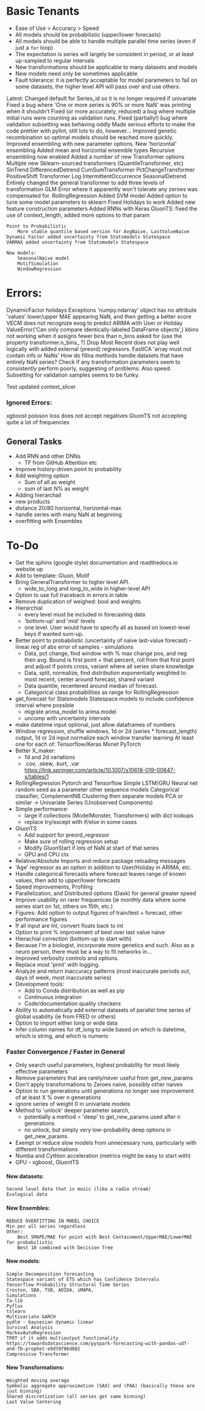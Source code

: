 # Basic Tenants
* Ease of Use > Accuracy > Speed
* All models should be probabilistic (upper/lower forecasts)
* All models should be able to handle multiple parallel time series (even if just a `for` loop)
* The expectation is series will largely be consistent in period, or at least up-sampled to regular intervals
* New transformations should be applicable to many datasets and models
* New models need only be sometimes applicable
* Fault tolerance: it is perfectly acceptable for model parameters to fail on some datasets, the higher level API will pass over and use others.

Latest:
	Changed default for Series_id so it is no longer required if univariate
	Fixed a bug where 'One or more series is 90% or more NaN' was printing when it shouldn't
	Fixed (or more accurately, reduced) a bug where multiple initial runs were counting as validation runs.
	Fixed (partially!) bug where validation subsetting was behaving oddly
	Made serious efforts to make the code prettier with pylint, still lots to do, however...
	Improved genetic recombination so optimal models should be reached more quickly.
	Improved ensembling with new parameter options.
		New 'horizontal' ensembling
		Added mean and horizontal ensemble types
		Recursive ensembling now enabled
	Added a number of new Transformer options
		Multiple new Sklearn-sourced transformers (QuantileTransformer, etc)
		SinTrend
		DifferencedDetrend
		CumSumTransformer
		PctChangeTransformer
		PositiveShift Transformer
		Log
		IntermittentOccurrence
		SeasonalDetrend
	Entirely changed the general transformer to add three levels of transformation
	GLM
		Error where it apparently won't tolerate any zeroes was compensated for.
	RollingRegression
		Added SVM model
		Added option to tune some model parameters to sklearn
		Fixed Holidays to work
		Added new feature construction parameters
		Added RNNs with Keras
	GluonTS:
		fixed the use of context_length, added more options to that param
	
	Point to Probabilistic
		More stable quantile based version for AvgNaive, LastValueNaive
	Dynamic Factor added uncertainty from Statsmodels Statespace
	VARMAX added uncertainty from Statsmodels Statespace
		
	New models:
		SeasonalNaive model
		MotifSimulation
		WindowRegression

# Errors: 
DynamicFactor holidays 	Exceptions 'numpy.ndarray' object has no attribute 'values'
lower/upper MAE appearing NaN, and then getting a better score
VECM does not recognize exog to predict
ARIMA with User or Holiday ValueError('Can only compare identically-labeled DataFrame objects',)
kbins not working when it assigns fewer bins than n_bins asked for (use the property transformer.n_bins_ ?)
Drop Most Recent does not play well logically with added external (preord) regressors.
FastICA 'array must not contain infs or NaNs'
How do fillna methods handle datasets that have entirely NaN series?
Check if any transformation parameters seem to consistently perform poorly, suggesting of problems. Also speed.
Subsetting for validation samples seems to be funky.

Test updated context_slicer

### Ignored Errors:
xgboost poisson loss does not accept negatives
GluonTS not accepting quite a lot of frequencies

## General Tasks
* Add RNN and other DNNs
	* TF from GitHub Attention etc
* Improve history-driven point to probability
* Add weighting option
	* Sum of all as weight
	* sum of last N% as weight
* Adding hierarchail
* new products
* distance 20/80 horizontal, horizontal-max
* handle series with many NaN at beginning
* overfitting with Ensembles

# To-Do
* Get the sphinx (google style) documentation and readthedocs.io website up
* Add to template: Gluon, Motif
* Bring GeneralTransformer to higher level API.
	* wide_to_long and long_to_wide in higher-level API
* Option to use full traceback in errors in table
* Remove duplication of weighed: bool and weights
* Hierarchial
	* every level must be included in forecasting data
	* 'bottom-up' and 'mid' levels
	* one level. User would have to specify all as based on lowest-level keys if wanted sum-up.
* Better point to probabilistic (uncertainty of naive last-value forecast) - linear reg of abs error of samples - simulations
	* Data, pct change, find window with % max change pos, and neg then avg. Bound is first point + that percent, roll from that first point and adjust if points cross, variant where all series share knowledge
	* Data, split, normalize, find distribution exponentially weighted to most recent, center around forecast, shared variant
	* Data quantile, recentered around median of forecast.
	* Categorical class probabilities as range for RollingRegression
* get_forecast for Statsmodels Statespace models to include confidence interval where possible
	* migrate arima_model to arima.model
	* uncomp with uncertainty intervals
* make datetime input optional, just allow dataframes of numbers
* Window regression, 
		shuffle windows, 
		1d or 2d (series * forecast_length) output, 1d or 2d input
		normalize each window
		transfer learning
		At least one for each of:
			Tensorflow/Keras
			Mxnet
			PyTorch
* Better X_maker:
	* 1d and 2d variations
	* .cov, .skew, .kurt, .var
	https://link.springer.com/article/10.1007/s10618-019-00647-x/tables/1
* RollingRegression
	Pytorch and Tensorflow Simple LSTM/GRU
		Neural net random seed as a parameter
	other sequence models
	Categorical classifier, ComplementNB
	Clustering then separate models
	PCA or similar -> Univariate Series (Unobserved Components)
* Simple performance:
	* large if collections (ModelMonster, Transformers) with dict lookups
	* replace try/except with if/else in some cases
* GluonTS
	* Add support for preord_regressor
	* Make sure of rolling regression setup
	* Modify GluonStart if lots of NaN at start of that series
	* GPU and CPU ctx
* Relative/Absolute Imports and reduce package reloading messages
* 'Age' regressor as an option in addition to User/Holiday in ARIMA, etc.
* Handle categorical forecasts where forecast leaves range of known values, then add to upper/lower forecasts
* Speed improvements, Profiling
* Parallelization, and Distributed options (Dask) for general greater speed
* Improve usability on rarer frequenices (ie monthly data where some series start on 1st, others on 15th, etc.)
* Figures: Add option to output figures of train/test + forecast, other performance figures
* If all input are Int, convert floats back to int
* Option to print % improvement of best over last value naive
* Hierachial correction (bottom-up to start with)
* Because I'm a biologist, incorporate more genetics and such. Also as a neuro person, there must be a way to fit networks in...
* Improved verbosity controls and options. 
* Replace most 'print' with logging.
* Analyze and return inaccuracy patterns (most inaccurate periods out, days of week, most inaccurate series)
* Development tools:
	* Add to Conda distribution as well as pip
	* Continuous integration
	* Code/documentation quality checkers
* Ability to automatically add external datasets of parallel time series of global usability (ie from FRED or others)
* Option to import either long or wide data
* Infer column names for df_long to wide based on which is datetime, which is string, and which is numeric

### Faster Convergence / Faster in General
* Only search useful parameters, highest probability for most likely effective parameters
* Remove parameters that are rarely/never useful from get_new_params
* Don't apply transformations to Zeroes naive, possibly other naives
* Option to run generations until generations no longer see improvement of at least X % over n generations
* ignore series of weight 0 in univariate models
* Method to 'unlock' deeper parameter search, 
	* potentially a method = 'deep' to get_new_params used after n generations
	* no unlock, but simply very low-probability deep options in get_new_params
* Exempt or reduce slow models from unnecessary runs, particularly with different transformations
* Numba and Cythion acceleration (metrics might be easy to start with)
* GPU - xgboost, GluontTS

#### New datasets:
	Second level data that is music (like a radio stream)
	Ecological data

#### New Ensembles:
	REDUCE OVERFITTING IN MODEL CHOICE
	Min per all series regardless
	Other:
		Best SMAPE/MAE for point with Best Containment/UpperMAE/LowerMAE for probabilistic
		Best 10 combined with Decision Tree

#### New models:
	Simple Decomposition forecasting
	Statespace variant of ETS which has Confidence Intervals
	Tensorflow Probability Structural Time Series
	Croston, SBA, TSB, ADIDA, iMAPA,
	Simulations
	Ta-lib
	Pyflux
	tslearn
	Multivariate GARCH
	pydlm - baysesian dynamic linear
	Survival Analysis
	MarkovAutoRegression
	TPOT if it adds multioutput functionality
	https://towardsdatascience.com/pyspark-forecasting-with-pandas-udf-and-fb-prophet-e9d70f86d802
	Compressive Transformer

#### New Transformations:
	Weighted moving average
	Symbolic aggregate approximation (SAX) and (PAA) (basically these are just binning)
	Shared discretization (all series get same binning)
	Last Value Centering
	